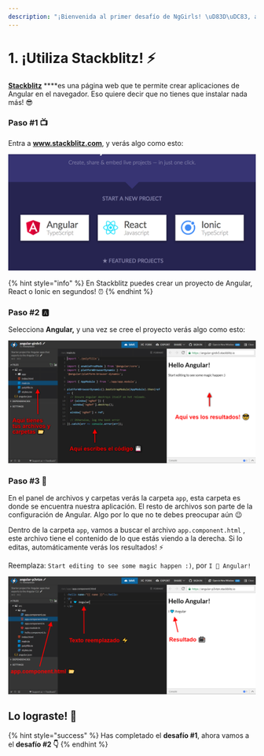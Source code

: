 ```yaml
---
description: "¡Bienvenida al primer desafío de NgGirls! \uD83D\uDC83, aquí aprenderás a usar Stackblitz, la manera más fácil de aprender Angular! \uD83C\uDD70"
---
```


# 1. ¡Utiliza Stackblitz! ⚡

[**Stackblitz**](https://stackblitz.com/) ****es una página web que te permite crear aplicaciones de Angular en el navegador. Eso quiere decir que no tienes que instalar nada más! 😎

### Paso \#1 📺

Entra a **www.stackblitz.com**, y verás algo como esto:

![](.gitbook/assets/image%20%286%29.png)

{% hint style="info" %}
En Stackblitz puedes crear un proyecto de Angular, React o Ionic en segundos! ⏰
{% endhint %}

### Paso \#2 🅰

Selecciona **Angular,** y una vez se cree el proyecto verás algo como esto:

![](.gitbook/assets/image%20%285%29.png)

### Paso \#3 📂

En el panel de archivos y carpetas verás la carpeta `app`, esta carpeta es donde se encuentra nuestra aplicación. El resto de archivos son parte de la configuración de Angular. Algo por lo que no te debes preocupar aún 😉

Dentro de la carpeta `app`, vamos a buscar el archivo `app.component.html` , este archivo tiene el contenido de lo que estás viendo a la derecha. Si lo editas, automáticamente verás los resultados! ⚡️

Reemplaza: `Start editing to see some magic happen :)`, por `I 💙 Angular!`

![](.gitbook/assets/image.png)

## Lo lograste! 💪

{% hint style="success" %}
Has completado el **desafío \#1**, ahora vamos a el **desafío \#2 👇**
{% endhint %}


